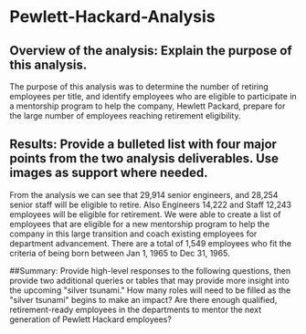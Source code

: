 # Pewlett-Hackard-Analysis

## Overview of the analysis: Explain the purpose of this analysis.
The purpose of this analysis was to determine the number of retiring employees per title, and identify employees who are eligible to participate in a mentorship program to help the company, Hewlett Packard, prepare for the large number of employees reaching retirement eligibility. 

## Results: Provide a bulleted list with four major points from the two analysis deliverables. Use images as support where needed.

From the analysis we can see that 29,914 senior engineers, and 28,254 senior staff will be eligible to retire. Also Engineers 14,222 and Staff 12,243 employees will be eligible for retirement. 
We were able to create a list of employees that are eligible for a new mentorship program to help the company in this large transition and coach existing employees for department advancement. There are a total of 1,549 employees who fit the criteria of being born between Jan 1, 1965 to Dec 31, 1965.

##Summary: Provide high-level responses to the following questions, then provide two additional queries or tables that may provide more insight into the upcoming "silver tsunami."
How many roles will need to be filled as the "silver tsunami" begins to make an impact?
Are there enough qualified, retirement-ready employees in the departments to mentor the next generation of Pewlett Hackard employees?
